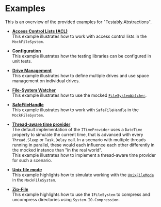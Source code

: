 # Examples
This is an overview of the provided examples for "Testably.Abstractions".

- **[Access Control Lists (ACL)](AccessControlLists/README.md)**  
  This example illustrates how to work with access control lists in the `MockFileSystem`.

- **[Configuration](Configuration/README.md)**  
  This example illustrates how the testing libraries can be configured in unit tests.

- **[Drive Management](DriveManagement/README.md)**  
  This example illustrates how to define multiple drives and use space management on individual drives.

- **[File-System Watcher](FileSystemWatcher/README.md)**  
  This example illustrates how to use the mocked [`FileSystemWatcher`](https://learn.microsoft.com/en-us/dotnet/api/system.io.filesystemwatcher).

- **[SafeFileHandle](SafeFileHandle/README.md)**  
  This example illustrates how to work with `SafeFileHandle` in the `MockFileSystem`.

- **[Thread-aware time provider](ThreadAwareTimeProvider/README.md)**  
  The default implementation of the `ITimeProvider` uses a `DateTime` property to simulate the current time, that is advanced with every `Thread.Sleep` or `Task.Delay` call.
  In a scenario with multiple threads running in parallel, these would each influence each other differently in the mocked instance than "in the real world".  
  This example illustrates how to implement a thread-aware time provider for such a scenario.

- **[Unix file mode](UnixFileMode/README.md)**  
  This example highlights how to simulate working with the [`UnixFileMode`](https://learn.microsoft.com/en-us/dotnet/api/system.io.unixfilemode) in the `MockFileSystem`.

- **[Zip-File](ZipFile/README.md)**  
  This example highlights how to use the `IFileSystem` to compress and uncompress directories using `System.IO.Compression`.
